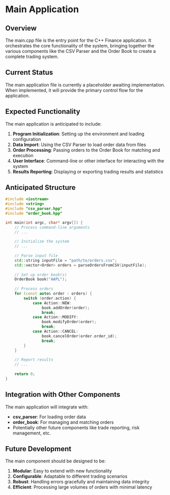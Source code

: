 # Main Application

## Overview
The main.cpp file is the entry point for the C++ Finance application. It orchestrates the core functionality of the system, bringing together the various components like the CSV Parser and the Order Book to create a complete trading system.

## Current Status
The main application file is currently a placeholder awaiting implementation. When implemented, it will provide the primary control flow for the application.

## Expected Functionality
The main application is anticipated to include:

1. **Program Initialization**: Setting up the environment and loading configuration
2. **Data Import**: Using the CSV Parser to load order data from files
3. **Order Processing**: Passing orders to the Order Book for matching and execution
4. **User Interface**: Command-line or other interface for interacting with the system
5. **Results Reporting**: Displaying or exporting trading results and statistics

## Anticipated Structure

```cpp
#include <iostream>
#include <string>
#include "csv_parser.hpp"
#include "order_book.hpp"

int main(int argc, char* argv[]) {
    // Process command-line arguments
    // ...
    
    // Initialize the system
    // ...
    
    // Parse input file
    std::string inputFile = "path/to/orders.csv";
    std::vector<Order> orders = parseOrdersFromCSV(inputFile);
    
    // Set up order book(s)
    OrderBook book("AAPL");
    
    // Process orders
    for (const auto& order : orders) {
        switch (order.action) {
            case Action::NEW:
                book.addOrder(order);
                break;
            case Action::MODIFY:
                book.modifyOrder(order);
                break;
            case Action::CANCEL:
                book.cancelOrder(order.order_id);
                break;
        }
    }
    
    // Report results
    // ...
    
    return 0;
}
```

## Integration with Other Components
The main application will integrate with:
- **csv_parser**: For loading order data
- **order_book**: For managing and matching orders
- Potentially other future components like trade reporting, risk management, etc.

## Future Development
The main component should be designed to be:
1. **Modular**: Easy to extend with new functionality
2. **Configurable**: Adaptable to different trading scenarios
3. **Robust**: Handling errors gracefully and maintaining data integrity
4. **Efficient**: Processing large volumes of orders with minimal latency

